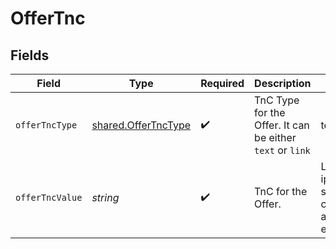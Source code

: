 # OfferTnc


## Fields

| Field                                                      | Type                                                       | Required                                                   | Description                                                | Example                                                    |
| ---------------------------------------------------------- | ---------------------------------------------------------- | ---------------------------------------------------------- | ---------------------------------------------------------- | ---------------------------------------------------------- |
| `offerTncType`                                             | [shared.OfferTncType](../../models/shared/offertnctype.md) | :heavy_check_mark:                                         | TnC Type for the Offer. It can be either `text` or `link`  | text                                                       |
| `offerTncValue`                                            | *string*                                                   | :heavy_check_mark:                                         | TnC for the Offer.                                         | Lorem ipsum dolor sit amet, consectetur adipiscing elit    |